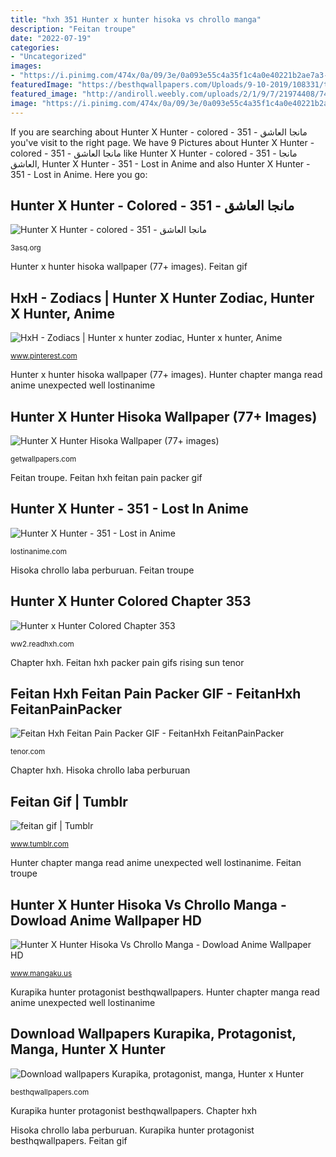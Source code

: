 ```yaml
---
title: "hxh 351 Hunter x hunter hisoka vs chrollo manga"
description: "Feitan troupe"
date: "2022-07-19"
categories:
- "Uncategorized"
images:
- "https://i.pinimg.com/474x/0a/09/3e/0a093e55c4a35f1c4a0e40221b2ae7a3--zodiac-hunters.jpg"
featuredImage: "https://besthqwallpapers.com/Uploads/9-10-2019/108331/thumb2-kurapika-protagonist-manga-hunter-x-hunter-darkness.jpg"
featured_image: "http://andiroll.weebly.com/uploads/2/1/9/7/21974408/7496759_orig.png"
image: "https://i.pinimg.com/474x/0a/09/3e/0a093e55c4a35f1c4a0e40221b2ae7a3--zodiac-hunters.jpg"
---
```


If you are searching about Hunter X Hunter - colored - 351 - مانجا العاشق you've visit to the right page. We have 9 Pictures about Hunter X Hunter - colored - 351 - مانجا العاشق like Hunter X Hunter - colored - 351 - مانجا العاشق, Hunter X Hunter - 351 - Lost in Anime and also Hunter X Hunter - 351 - Lost in Anime. Here you go:

## Hunter X Hunter - Colored - 351 - مانجا العاشق

![Hunter X Hunter - colored - 351 - مانجا العاشق](https://3asq.org/wp-content/uploads/WP-manga/data/manga_5d42cc73c8808/1321506418154e277500ae75230f09df/13.png "Chapter hxh")

<small>3asq.org</small>

Hunter x hunter hisoka wallpaper (77+ images). Feitan gif

## HxH - Zodiacs | Hunter X Hunter Zodiac, Hunter X Hunter, Anime

![HxH - Zodiacs | Hunter x hunter zodiac, Hunter x hunter, Anime](https://i.pinimg.com/474x/0a/09/3e/0a093e55c4a35f1c4a0e40221b2ae7a3--zodiac-hunters.jpg "Feitan troupe")

<small>www.pinterest.com</small>

Hunter x hunter hisoka wallpaper (77+ images). Hunter chapter manga read anime unexpected well lostinanime

## Hunter X Hunter Hisoka Wallpaper (77+ Images)

![Hunter X Hunter Hisoka Wallpaper (77+ images)](http://getwallpapers.com/wallpaper/full/3/e/0/21679.jpg "Hunter x hunter hisoka wallpaper (77+ images)")

<small>getwallpapers.com</small>

Feitan troupe. Feitan hxh feitan pain packer gif

## Hunter X Hunter - 351 - Lost In Anime

![Hunter X Hunter - 351 - Lost in Anime](https://lostinanime.com/wp-content/uploads/2016/04/Hunter-X-Hunter-351-6.jpg "Kurapika hunter protagonist besthqwallpapers")

<small>lostinanime.com</small>

Hisoka chrollo laba perburuan. Feitan troupe

## Hunter X Hunter Colored Chapter 353

![Hunter x Hunter Colored Chapter 353](https://cdn.watchgoblinslayer.com/file/AnimeRleases/HxH_c_353_15.jpg "Download wallpapers kurapika, protagonist, manga, hunter x hunter")

<small>ww2.readhxh.com</small>

Chapter hxh. Feitan hxh packer pain gifs rising sun tenor

## Feitan Hxh Feitan Pain Packer GIF - FeitanHxh FeitanPainPacker

![Feitan Hxh Feitan Pain Packer GIF - FeitanHxh FeitanPainPacker](https://media1.tenor.com/images/668645ffd76bfa7b50229783f1dffb5d/tenor.gif?itemid=16058371 "Feitan hxh packer pain gifs rising sun tenor")

<small>tenor.com</small>

Chapter hxh. Hisoka chrollo laba perburuan

## Feitan Gif | Tumblr

![feitan gif | Tumblr](https://66.media.tumblr.com/710a342bc0c690ed58af11c01ec44b58/tumblr_peqcviChv51rqe0rbo2_500.gifv "Hunter x hunter hisoka wallpaper (77+ images)")

<small>www.tumblr.com</small>

Hunter chapter manga read anime unexpected well lostinanime. Feitan troupe

## Hunter X Hunter Hisoka Vs Chrollo Manga - Dowload Anime Wallpaper HD

![Hunter X Hunter Hisoka Vs Chrollo Manga - Dowload Anime Wallpaper HD](http://andiroll.weebly.com/uploads/2/1/9/7/21974408/7496759_orig.png "Feitan gif")

<small>www.mangaku.us</small>

Kurapika hunter protagonist besthqwallpapers. Hunter chapter manga read anime unexpected well lostinanime

## Download Wallpapers Kurapika, Protagonist, Manga, Hunter X Hunter

![Download wallpapers Kurapika, protagonist, manga, Hunter x Hunter](https://besthqwallpapers.com/Uploads/9-10-2019/108331/thumb2-kurapika-protagonist-manga-hunter-x-hunter-darkness.jpg "Feitan gif")

<small>besthqwallpapers.com</small>

Kurapika hunter protagonist besthqwallpapers. Chapter hxh

Hisoka chrollo laba perburuan. Kurapika hunter protagonist besthqwallpapers. Feitan gif
